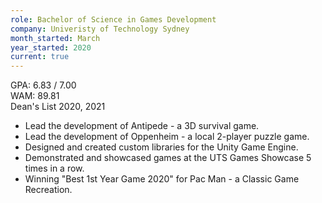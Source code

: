 ```yaml
---
role: Bachelor of Science in Games Development
company: Univeristy of Technology Sydney
month_started: March
year_started: 2020
current: true
---
```

GPA: 6.83 / 7.00<br>
WAM: 89.81<br>
Dean's List 2020, 2021<br>
* Lead the development of Antipede - a 3D survival game.<br>
* Lead the development of Oppenheim - a local 2-player puzzle game.<br>
* Designed and created custom libraries for the Unity Game Engine.<br>
* Demonstrated and showcased games at the UTS Games Showcase 5 times in a row.<br>
* Winning "Best 1st Year Game 2020" for Pac Man - a Classic Game Recreation.
